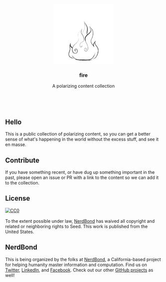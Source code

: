 <br/>
<br/>
<br/>
<br/>
<br/>
<br/>
<br/>

<p align='center'>
  <img src='https://github.com/nerdbond/fire/blob/make/view/fire.gif?raw=true' height='192'>
</p>

<h3 align='center'>fire</h3>
<p align='center'>
  A polarizing content collection
</p>

<br/>
<br/>
<br/>

## Hello

This is a public collection of polarizing content, so you can get a better sense of what's happening in the world without the excess stuff, and see it en masse.

## Contribute

If you have something recent, or have dug up something important in the past, please open an issue or PR with a link to the content so we can add it to the collection.

## License

<p xmlns:dct="http://purl.org/dc/terms/" xmlns:vcard="http://www.w3.org/2001/vcard-rdf/3.0#">
  <a rel="license"
     href="http://creativecommons.org/publicdomain/zero/1.0/">
    <img src="http://i.creativecommons.org/p/zero/1.0/88x31.png" style="border-style: none;" alt="CC0" />
  </a>
  <br />
  <br />
  To the extent possible under law,
  <a rel="dct:publisher"
     href="https://github.com/nerdbond">
    <span property="dct:title">NerdBond</span></a>
  has waived all copyright and related or neighboring rights to
  <span property="dct:title">Seed</span>.
This work is published from the
<span property="vcard:Country" datatype="dct:ISO3166"
      content="US" about="https://github.com/nerdbond">
  United States</span>.
</p>

## NerdBond

This is being organized by the folks at [NerdBond](https://nerd.bond), a California-based project for helping humanity master information and computation. Find us on [Twitter](https://twitter.com/nerdbond), [LinkedIn](https://www.linkedin.com/company/nerdbond), and [Facebook](https://www.facebook.com/nerdbond). Check out our other [GitHub projects](https://github.com/nerdbond) as well!

